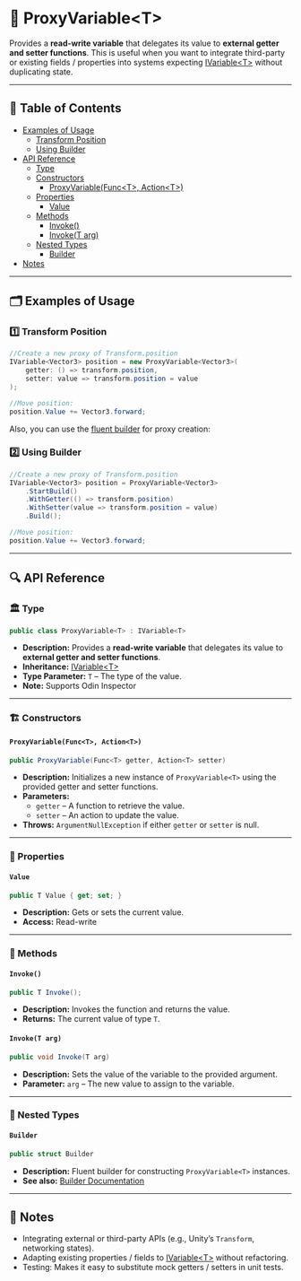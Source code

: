 # 🧩 ProxyVariable&lt;T&gt;

Provides a **read-write variable** that delegates its value to **external getter and setter
functions**. This is useful when you want to integrate third-party or existing fields /
properties into systems expecting [IVariable\<T>](IVariable.md) without duplicating state.

---

## 📑 Table of Contents

- [Examples of Usage](#-examples-of-usage)
    - [Transform Position](#ex1)
    - [Using Builder](#ex2)
- [API Reference](#-api-reference)
    - [Type](#-type)
    - [Constructors](#-constructors)
      - [ProxyVariable(Func\<T>, Action\<T>)](#proxyvariablefunct-actiont)
    - [Properties](#-properties)
        - [Value](#value)
    - [Methods](#-methods)
        - [Invoke()](#invoke)
        - [Invoke(T arg)](#invoket-arg)
    - [Nested Types](#-nested-types)
        - [Builder](#builder)
- [Notes](#-notes)

---

## 🗂 Examples of Usage

<div id="ex1"></div>

### 1️⃣ Transform Position

```csharp
//Create a new proxy of Transform.position
IVariable<Vector3> position = new ProxyVariable<Vector3>(
    getter: () => transform.position,
    setter: value => transform.position = value
);

//Move position:
position.Value += Vector3.forward; 
```

Also, you can use the [fluent builder](ProxyVariableBuilder.md) for proxy creation:

<div id="ex2"></div>

### 2️⃣ Using Builder

```csharp
//Create a new proxy of Transform.position
IVariable<Vector3> position = ProxyVariable<Vector3>
    .StartBuild()
    .WithGetter(() => transform.position)
    .WithSetter(value => transform.position = value)
    .Build();

//Move position:
position.Value += Vector3.forward; 
```

---

## 🔍 API Reference

### 🏛️ Type <div id="-type"></div>

```csharp
public class ProxyVariable<T> : IVariable<T>
```

- **Description:** Provides a **read-write variable** that delegates its value to **external getter and setter
  functions**.
- **Inheritance:** [IVariable&lt;T&gt;](IVariable.md)
- **Type Parameter:** `T` – The type of the value.
- **Note:** Supports Odin Inspector

---

<div id="-constructors"></div>

### 🏗️ Constructors

#### `ProxyVariable(Func<T>, Action<T>)`

```csharp
public ProxyVariable(Func<T> getter, Action<T> setter)
```

- **Description:** Initializes a new instance of `ProxyVariable<T>` using the provided getter and setter functions.
- **Parameters:**
    - `getter` – A function to retrieve the value.
    - `setter` – An action to update the value.
- **Throws:** `ArgumentNullException` if either `getter` or `setter` is null.

---

### 🔑 Properties

#### `Value`

```csharp
public T Value { get; set; }
```

- **Description:** Gets or sets the current value.
- **Access:** Read-write

---

### 🏹 Methods

#### `Invoke()`

```csharp
public T Invoke();
```

- **Description:** Invokes the function and returns the value.
- **Returns:** The current value of type `T`.

#### `Invoke(T arg)`

```csharp
public void Invoke(T arg)
```

- **Description:** Sets the value of the variable to the provided argument.
- **Parameter:** `arg` – The new value to assign to the variable.

---

### 🧩 Nested Types

#### `Builder`

```csharp
public struct Builder
```

- **Description:** Fluent builder for constructing `ProxyVariable<T>` instances.
- **See also:** [Builder Documentation](ProxyVariableBuilder.md)

---

## 📝 Notes

- Integrating external or third-party APIs (e.g., Unity’s `Transform`, networking states).
- Adapting existing properties / fields to [IVariable\<T>](IVariable.md) without refactoring.
- Testing: Makes it easy to substitute mock getters / setters in unit tests.
